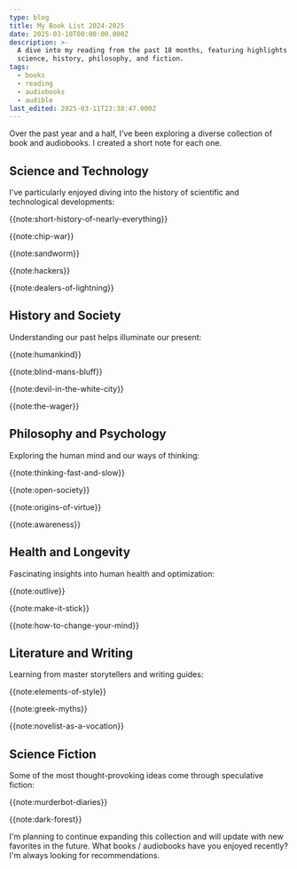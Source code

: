 ```yaml
---
type: blog
title: My Book List 2024-2025
date: 2025-03-10T00:00:00.000Z
description: >-
  A dive into my reading from the past 18 months, featuring highlights across
  science, history, philosophy, and fiction.
tags:
  - books
  - reading
  - audiobooks
  - audible
last_edited: 2025-03-11T23:38:47.000Z
---
```



Over the past year and a half, I've been exploring a diverse collection of book and audiobooks. I created a short note for each one.

## Science and Technology

I've particularly enjoyed diving into the history of scientific and technological developments:

{{note:short-history-of-nearly-everything}}

{{note:chip-war}}

{{note:sandworm}}

{{note:hackers}}

{{note:dealers-of-lightning}}

## History and Society

Understanding our past helps illuminate our present:

{{note:humankind}}

{{note:blind-mans-bluff}}

{{note:devil-in-the-white-city}}

{{note:the-wager}}

## Philosophy and Psychology

Exploring the human mind and our ways of thinking:

{{note:thinking-fast-and-slow}}

{{note:open-society}}

{{note:origins-of-virtue}}

{{note:awareness}}

## Health and Longevity

Fascinating insights into human health and optimization:

{{note:outlive}}

{{note:make-it-stick}}

{{note:how-to-change-your-mind}}

## Literature and Writing

Learning from master storytellers and writing guides:

{{note:elements-of-style}}

{{note:greek-myths}}

{{note:novelist-as-a-vocation}}

## Science Fiction

Some of the most thought-provoking ideas come through speculative fiction:

{{note:murderbot-diaries}}

{{note:dark-forest}}


I'm planning to continue expanding this collection and will update with new favorites in the future. What books / audiobooks have you enjoyed recently? I'm always looking for recommendations.
